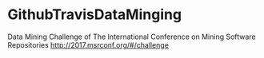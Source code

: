 # GithubTravisDataMinging
Data Mining Challenge of The International Conference on Mining Software Repositories  http://2017.msrconf.org/#/challenge
